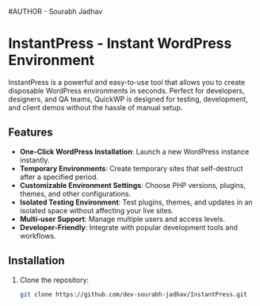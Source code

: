 #AUTHOR - Sourabh Jadhav
# InstantPress - Instant WordPress Environment

InstantPress  is a powerful and easy-to-use tool that allows you to create disposable WordPress environments in seconds. Perfect for developers, designers, and QA teams, QuickWP is designed for testing, development, and client demos without the hassle of manual setup.

## Features

- **One-Click WordPress Installation**: Launch a new WordPress instance instantly.
- **Temporary Environments**: Create temporary sites that self-destruct after a specified period.
- **Customizable Environment Settings**: Choose PHP versions, plugins, themes, and other configurations.
- **Isolated Testing Environment**: Test plugins, themes, and updates in an isolated space without affecting your live sites.
- **Multi-user Support**: Manage multiple users and access levels.
- **Developer-Friendly**: Integrate with popular development tools and workflows.

## Installation

1. Clone the repository:

   ```bash
   git clone https://github.com/dev-sourabh-jadhav/InstantPress.git
